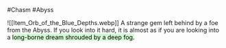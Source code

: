 #Chasm #Abyss 

![[Item_Orb_of_the_Blue_Depths.webp]]
A strange gem left behind by a foe from the Abyss. If you look into it hard, it is almost as if you are looking into a <mark style="background: #BBFABBA6;">long-borne dream shrouded by a deep fog.</mark>